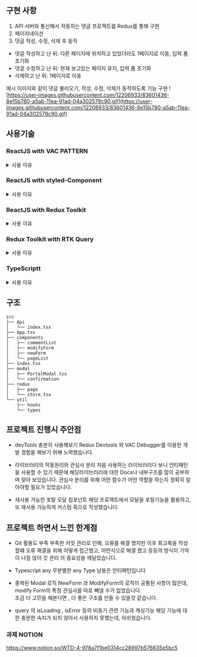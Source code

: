 ## 구현 사항 
  1. API 서버와 통신해서 작동하는 댓글 프로젝트를 Redux를 통해 구현
  2. 페이지네이션
  3. 댓글 작성, 수정, 삭제 후 동작
   - 댓글 작성하고 난 뒤: 다른 페이지에 위치하고 있었더라도 1페이지로 이동, 입력 폼 초기화
   - 댓글 수정하고 난 뒤: 현재 보고있는 페이지 유지, 입력 폼 초기화
   - 삭제하고 난 뒤: 1페이지로 이동

  예시 이미지와 같이 댓글 불러오기, 작성, 수정, 삭제가 동작하도록 기능 구현
     ![https://user-images.githubusercontent.com/12206933/83601436-8e15b780-a5ab-11ea-91ad-04a302579c90.gif](https://user-images.githubusercontent.com/12206933/83601436-8e15b780-a5ab-11ea-91ad-04a302579c90.gif)
     

## 사용기술

### ReactJS with VAC PATTERN
<details>
<summary>사용 이유</summary>
  
```
  1.View 로직(UI 기능, 상태 관리)과 렌더링(JSX)의 관심사 분리를 해보고싶어서 적용해봤습니다.
   - View componnent는 오직 props를 통해서만 제어되며 스스로의 상태를 관리하거나 변경하지 않는 stateless 컴포넌트입니다.
   - 반복이나 조건부 노출, 스타일 제어와 같은 렌더링과 관련된 처리만을 수행합니다. 
  2.VAC debugger의 도움을 받아 보다 쉬운 설계를 할 수 있습니다.
  
```
</details>

### ReactJS with styled-Component

<details>
<summary>사용 이유</summary>

```
  디자인..감각이 그렇게 좋지않아서 자주 CSS를 바꿨어야 했는데,VAC 패턴 적용으로 어느 컴포넌트에서
  스타일을 바꿔야할지 바로 알 수 있어 용이했습니다.
```
</details>

### ReactJS with Redux Toolkit
<details>
<summary>사용 이유</summary>
  
```
  1. 필수 기술중, Redux-Devtools,Redux-Logger의 적용을 보다 편리하게 할수 있었습니다.
  2. RTK QUERY를 사용할 수 있습니다.
```
</details>

### Redux Toolkit with RTK Query
<details>
<summary>사용 이유</summary>

```
  1. 서버 상태와 프론트 상태를 분리해서 관리할 수 있기 때문에 다양한 방식을 적용할 수 있었습니다.
     comment를 수정할때, 수정이 다 완료가 된 후 onSubmit이벤트를 통해 서버로 보내거나
     onChange 이벤트를 이용해 keyboard Event가 일어날 때 마다 서버에 데이터를 보내는 두가지 방식을 적용해보았습니다.
      
  2.Query가 제공하는 isLoading, isError등을 이용하여 통신 관련 상태 관리를 할 수 있었습니다.
```
</details>

### TypeScriptt
<details>
<summary>사용 이유</summary>

```
  1.런타임 단계가 아닌, 컴파일 단계에서 오류 확인이 가능하기 때문에 사용했습니다.
  2.Type Restriction을 두어서 발생할 수 있는 Human Error를 사전에 방치 할 수 있습니다.
```
  
</details>

## 구조
```
src
├── Api
│   └── index.tsx
├── App.tsx
├── components
│   ├── commentList
│   ├── modifyForm
│   ├── newForm
│   └── pageList
├── index.tsx
├── modal
│   ├── PortalModal.tsx
│   └── confirmation
├── redux
│   ├── page
│   └── store.tsx
└── util
    ├── hooks
    └── types
```

  ## 프로젝트 진행시 주안점
  - devTools 충분히 사용해보기
    Redux Devtools 와 VAC Debugger를 이용한 개발 경험을 해보기 위해 노력했습니다.
  
  - 라이브러리의 작동원리와 관심사 분리
    처음 사용하는 라이브러리다 보니 안티패턴을 사용할 수 있기 때문에 해당라이브러리에 대한 Docs나 내부구조를 많이 공부하며
    찾아 보았습니다. 관심사 분리를 위해 어떤 함수가 어떤 역할을 하는지 정확히 알아야할 필요가 있었습니다.
    
  - 재사용 가능한 포탈 모달 컴포넌트 
    해당 프로젝트에서 모달을 포탈기능을 활용하고, 또 재사용 가능하게 커스텀 훅으로 작성했습니다.
    
  
  ## 프로젝트 하면서 느낀 한계점
   - Git 활용도 부족
     부족한 커밋 관리로 인해, 오류를 해결 했지만 이후 회고록을 작성할떄
     오류 해결을 위해 어떻게 접근했고, 어떤식으로 해결 했고 등등의 방식이 기억이 나질 않아 깃 관리
     의 중요성을 깨달았습니다.
   
   - Typescript any 
      무분별한 any Type 남용은 안티패턴입니다
      
   - 중복된 Modal 로직
     NewForm 과 ModifyForm의 로직이 공통된 사항이 많은데, modify Form의 특정 관심사를 따로 빼낼 수가 없었습니다.  
     조금 더 고민을 해본다면 , 더 좋은 구조를 만들 수 있을것 같습니다.
     
   - query 의 isLoading , isError 등의 비동기 관련 기능과 캐싱기능
     해당 기능에 대한 충분한 숙지가 되지 않아서 사용하지 못했는데, 아쉬웠습니다.
     
     
   ### 과제 NOTION
   https://www.notion.so/WTD-4-978a7f1be0314cc28997b576635e5bc5
